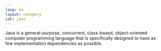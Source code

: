 ```yaml
---
lang: en
layout: category
cat: java
---
```


Java is a general-purpose, concurrent, class-based, object-oriented computer programming language that is specifically designed to have as few implementation dependencies as possible.
